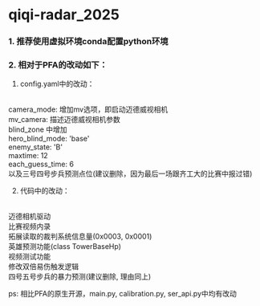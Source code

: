 # qiqi-radar_2025

### 1. 推荐使用虚拟环境conda配置python环境

### 2. 相对于PFA的改动如下：

1. config.yaml中的改动：
<br>
camera_mode: 增加mv选项，即启动迈德威视相机
<br>
mv_camera: 描述迈德威视相机参数
<br>
blind_zone 中增加<br>
hero_blind_mode: 'base'<br>
enemy_state: 'B'<br>
maxtime: 12<br>
each_guess_time: 6<br>
以及三号四号步兵预测点位(建议删除，因为最后一场跟齐工大的比赛中报过错)


2. 代码中的改动：
<br>
迈德相机驱动
<br>
比赛视频内录
<br>
拓展读取的裁判系统信息量(0x0003, 0x0001)
<br>
英雄预测功能(class TowerBaseHp)
<br>
视频测试功能
<br>
修改双倍易伤触发逻辑
<br>
四号五号步兵的暴力预测(建议删除, 理由同上)

ps: 相比PFA的原生开源，main.py, calibration.py, ser_api.py中均有改动


